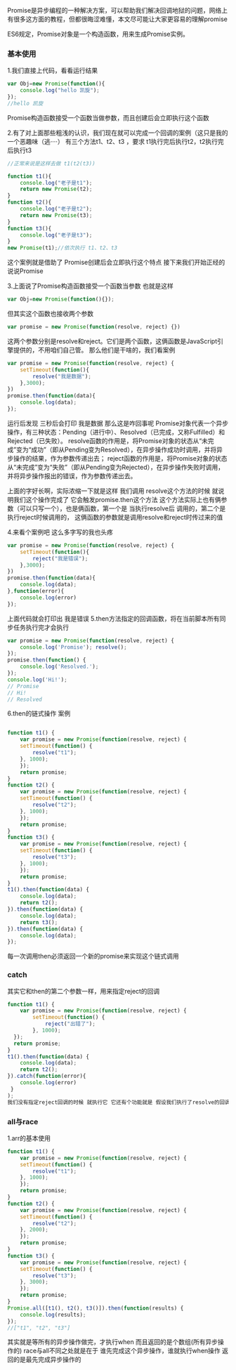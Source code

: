 Promise是异步编程的一种解决方案，可以帮助我们解决回调地狱的问题，网络上有很多这方面的教程，但都很晦涩难懂，本文尽可能让大家更容易的理解promise

ES6规定，Promise对象是一个构造函数，用来生成Promise实例。

### 基本使用
1.我们直接上代码，看看运行结果
```javascript
var Obj=new Promise(function(){
    console.log("hello 凯旋");
});
//hello 凯旋
```
Promise构造函数接受一个函数当做参数，而且创建后会立即执行这个函数 

2.有了对上面那些粗浅的认识，我们现在就可以完成一个回调的案例（这只是我的一个恶趣味（逃····）
 有三个方法t1、t2、t3 ，要求 t1执行完后执行t2，t2执行完后执行t3
```javascript
//正常来说是这样去做 t1(t2(t3))
```
```javascript
function t1(){
    console.log("老子是t1");
    return new Promise(t2);
}
function t2(){
    console.log("老子是t2");
    return new Promise(t3);
}
function t3(){
    console.log("老子是t3");
}
new Promise(t1);//依次执行 t1、t2、t3 
```
这个案例就是借助了 Promise创建后会立即执行这个特点 接下来我们开始正经的说说Promise

3.上面说了Promise构造函数接受一个函数当参数 也就是这样
```javascript
var Obj=new Promise(function(){});
```
但其实这个函数也接收两个参数
```javascript
var promise = new Promise(function(resolve, reject) {})
```
这两个参数分别是resolve和reject。它们是两个函数，这俩函数是JavaScript引擎提供的，不用咱们自己管。
那么他们是干啥的，我们看案例
```javascript
var promise = new Promise(function(resolve, reject) {
    setTimeout(function(){
        resolve("我是数据");
    },3000);
})
promise.then(function(data){
    console.log(data);
});
```
运行后发现 三秒后会打印 我是数据 那么这是咋回事呢 
 Promise对象代表一个异步操作，有三种状态：Pending（进行中）、Resolved（已完成，又称Fulfilled）和Rejected（已失败）。
resolve函数的作用是，将Promise对象的状态从“未完成”变为“成功”（即从Pending变为Resolved），在异步操作成功时调用，并将异步操作的结果，作为参数传递出去；
reject函数的作用是，将Promise对象的状态从“未完成”变为“失败”（即从Pending变为Rejected），在异步操作失败时调用，并将异步操作报出的错误，作为参数传递出去。

上面的字好长啊，实际浓缩一下就是这样 我们调用 resolve这个方法的时候 就说明我们这个操作完成了 它会触发promise.then这个方法 这个方法实际上也有俩参数（可以只写一个），也是俩函数，第一个是 当执行resolve后 调用的，第二个是执行reject时候调用的， 这俩函数的参数就是调用resolve和reject时传过来的值

4.来看个案例吧 这么多字写的我也头疼
```javascript
var promise = new Promise(function(resolve, reject) {
    setTimeout(function(){
        reject("我是错误");
    },3000);
})
promise.then(function(data){
    console.log(data);
},function(error){
    console.log(error)
});
```
上面代码就会打印出 我是错误 
5.then方法指定的回调函数，将在当前脚本所有同步任务执行完才会执行
```javascript
var promise = new Promise(function(resolve, reject) { 
    console.log('Promise'); resolve();
});
promise.then(function() { 
    console.log('Resolved.');
});
console.log('Hi!');
// Promise
// Hi!
// Resolved
```
6.then的链式操作 案例
```javascript

function t1() {
    var promise = new Promise(function(resolve, reject) {
    setTimeout(function() {
        resolve("t1");
    }, 1000);
    });
    return promise;
}
function t2() {
    var promise = new Promise(function(resolve, reject) {
    setTimeout(function() {
        resolve("t2");
    }, 1000);
    });
    return promise;
}
function t3() {
    var promise = new Promise(function(resolve, reject) {
    setTimeout(function() {
        resolve("t3");
    }, 1000);
    });
    return promise;
}
t1().then(function(data) {
    console.log(data);
    return t2();
}).then(function(data) {
    console.log(data);
    return t3();
}).then(function(data) {
    console.log(data);
});
```
每一次调用then必须返回一个新的promise来实现这个链式调用
### catch
其实它和then的第二个参数一样，用来指定reject的回调
```javascript
function t1() {
    var promise = new Promise(function(resolve, reject) {
        setTimeout(function() {
            reject("出错了");
        }, 1000);
  });
  return promise;
}
t1().then(function(data) {
    console.log(data);
    return t2();
}).catch(function(error){
    console.log(error)
 }
);
我们没有指定reject回调的时候 就执行它 它还有个功能就是 假设我们执行了resolve的回调 里面出错了 它不会中断执行 而是进入catch 
```
### all与race

1.arr的基本使用
```javascript
function t1() {
    var promise = new Promise(function(resolve, reject) {
    setTimeout(function() {
        resolve("t1");
    }, 1000);
    });
    return promise;
}
function t2() {
    var promise = new Promise(function(resolve, reject) {
    setTimeout(function() {
        resolve("t2");
    }, 2000);
    });
    return promise;
}
function t3() {
    var promise = new Promise(function(resolve, reject) {
    setTimeout(function() {
        resolve("t3");
    }, 3000);
    });
    return promise;
}
Promise.all([t1(), t2(), t3()]).then(function(results) {
    console.log(results);
});
//["t1", "t2", "t3"]
```
其实就是等所有的异步操作做完，才执行when 而且返回的是个数组(所有异步操作的)
race与all不同之处就是在于 谁先完成这个异步操作，谁就执行when操作 返回的是最先完成异步操作的